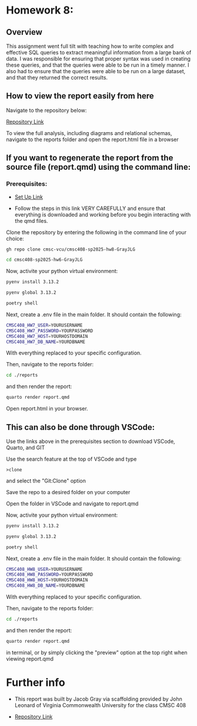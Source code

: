 # Homework 8: #

## Overview ##

This assignment went full tilt with teaching how to write complex and effective SQL queries to extract meaningful information from a large bank of data. I was responsible for ensuring that proper syntax was used in creating these queries, and that the queries were able to be run in a timely manner. I also had to ensure that the queries were able to be run on a large dataset, and that they returned the correct results.

## How to view the report easily from here ##

Navigate to the repository below: 

[Repository Link](https://github.com/cmsc-vcu/cmsc408-sp2025-hw8-GrayJLG) 

To view the full analysis, including diagrams and relational schemas, navigate to the reports folder and open the report.html file in a browser

## If you want to regenerate the report from the source file (report.qmd) using the command line: ##

### Prerequisites: ###

-  [Set Up Link](https://vcu-ssg.github.io/ssg-quarto-python-setup/) 

- Follow the steps in this link VERY CAREFULLY and ensure that everything is downloaded and working before you begin interacting with the qmd files.

Clone the repository by entering the following in the command line of your choice:

```bash
gh repo clone cmsc-vcu/cmsc408-sp2025-hw8-GrayJLG

cd cmsc408-sp2025-hw6-GrayJLG

```

Now, activite your python virtual environment:

```bash
pyenv install 3.13.2

```

```bash
pyenv global 3.13.2

```

```bash
poetry shell

```
Next, create a .env file in the main folder. It should contain the following:

```bash
CMSC408_HW7_USER=YOURUSERNAME
CMSC408_HW7_PASSWORD=YOURPASSWORD
CMSC408_HW7_HOST=YOURHOSTDOMAIN
CMSC408_HW7_DB_NAME=YOURDBNAME
```

With everything replaced to your specific configuration. 

Then, navigate to the reports folder:

```bash
cd ./reports
```

and then render the report:

```bash
quarto render report.qmd
```

Open report.html in your browser.

## This can also be done through VSCode: ##

Use the links above in the prerequisites section to download VSCode, Quarto, and GIT

Use the search feature at the top of VSCode and type

`>clone`

and select the "Git:Clone" option

Save the repo to a desired folder on your computer

Open the folder in VSCode and navigate to report.qmd

Now, activite your python virtual environment:

```bash
pyenv install 3.13.2

```

```bash
pyenv global 3.13.2

```

```bash
poetry shell

```

Next, create a .env file in the main folder. It should contain the following:

```bash
CMSC408_HW8_USER=YOURUSERNAME
CMSC408_HW8_PASSWORD=YOURPASSWORD
CMSC408_HW8_HOST=YOURHOSTDOMAIN
CMSC408_HW8_DB_NAME=YOURDBNAME
```

With everything replaced to your specific configuration. 

Then, navigate to the reports folder:

```bash
cd ./reports
```

and then render the report:

```bash
quarto render report.qmd
```

in terminal, or by simply clicking the "preview" option at the top right when viewing report.qmd

# Further info #

- This report was built by Jacob Gray via scaffolding provided by John Leonard of Virginia Commonwealth University for the class CMSC 408

- [Repository Link](https://github.com/cmsc-vcu/cmsc408-sp2025-hw8-GrayJLG)


